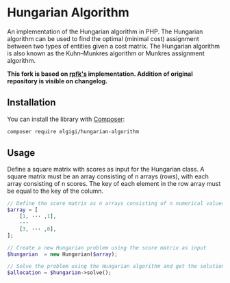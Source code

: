 # Hungarian Algorithm

An implementation of the Hungarian algorithm in PHP. The Hungarian algorithm can be used to find the optimal (minimal
cost) assignment between two types of entities given a cost matrix. The Hungarian algorithm is also known as the
Kuhn–Munkres algorithm or Munkres assignment algorithm.

**This fork is based on [rpfk's](https://github.com/rpfk/Hungarian) implementation.
Addition of original repository is visible on changelog.**

## Installation

You can install the library with [Composer](https://getcomposer.org/):

```bash
composer require elgigi/hungarian-algorithm
```

## Usage

Define a square matrix with scores as input for the Hungarian class. A square matrix must be an array consisting of n
arrays (rows), with each array consisting of n scores.
The key of each element in the row array must be equal to the key of the column.

```php
// Define the score matrix as n arrays consisting of n numerical values
$array = [
    [1, ··· ,1],
    ···
    [3, ··· ,0],
];

// Create a new Hungarian problem using the score matrix as input
$hungarian  = new Hungarian($array);

// Solve the problem using the Hungarian algorithm and get the solution as an array with the row and column as key and value, respectively
$allocation = $hungarian->solve();
```
